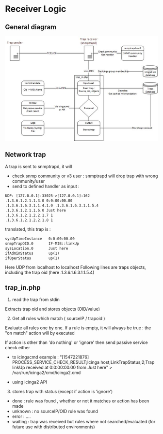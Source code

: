 Receiver Logic
===============


General diagram
---------------


![diag](img/receiver-diagram.jpg)

Network trap 
---------------

A trap is sent to snmptrapd, it will 

* check snmp community or v3 user : snmptrapd will drop trap with wrong community/user
* send to defined handler as input :

```
UDP: [127.0.0.1]:33025->[127.0.0.1]:162
.1.3.6.1.2.1.1.3.0 0:0:00:00.00
.1.3.6.1.6.3.1.1.4.1.0 .1.3.6.1.6.3.1.1.5.4
.1.3.6.1.2.1.1.6.0 Just here
.1.3.6.1.2.1.2.2.1.7 1
.1.3.6.1.2.1.2.2.1.8 1
```

translated, this trap is : 
```
sysUpTimeInstance	0:0:00:00.00
snmpTrapOID.0		IF-MIB::linkUp
sysLocation.0		Just here
ifAdminStatus		up(1)
ifOperStatus		up(1)
```

Here UDP from localhost to localhost
Following lines are traps objects, including the trap oid (here .1.3.6.1.6.3.1.1.5.4)

trap_in.php
---------------

1) read the trap from stdin

Extracts trap oid and stores objects (OID/value)

2) Get all rules which match ( sourceIP / trapoid )

Evaluate all rules one by one.
If a rule is empty, it will always be true : the "on match" action will by executed

If action is other than 'do nothing' or 'ignore' then send passive service check either

* to icingacmd
example : "[1547221876] PROCESS_SERVICE_CHECK_RESULT;Icinga host;LinkTrapStatus;2;Trap linkUp received at 0:0:00:00.00 from Just here" > /var/run/icinga2/cmd/icinga2.cmd

* using icinga2 API

3) stores trap with status (except if action is 'ignore')
- done : rule was found , whether or not it matches or action has been made
- unknown : no sourceIP/OID rule was found
- error : ....
- waiting : trap was received but rules where not searched/evaluated (for future use with distributed environments)
